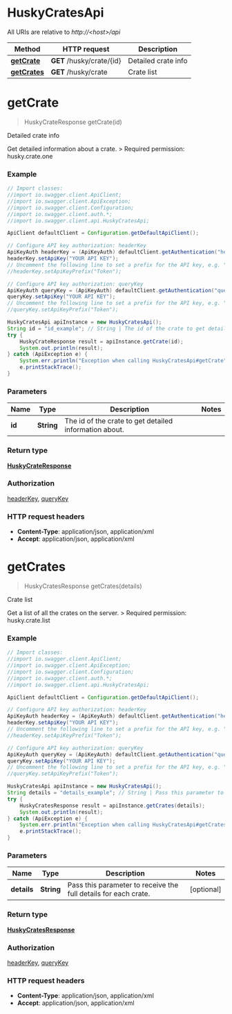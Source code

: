 # HuskyCratesApi

All URIs are relative to *http://&lt;host&gt;/api*

Method | HTTP request | Description
------------- | ------------- | -------------
[**getCrate**](HuskyCratesApi.md#getCrate) | **GET** /husky/crate/{id} | Detailed crate info
[**getCrates**](HuskyCratesApi.md#getCrates) | **GET** /husky/crate | Crate list


<a name="getCrate"></a>
# **getCrate**
> HuskyCrateResponse getCrate(id)

Detailed crate info

Get detailed information about a crate.  &gt; Required permission: husky.crate.one 

### Example
```java
// Import classes:
//import io.swagger.client.ApiClient;
//import io.swagger.client.ApiException;
//import io.swagger.client.Configuration;
//import io.swagger.client.auth.*;
//import io.swagger.client.api.HuskyCratesApi;

ApiClient defaultClient = Configuration.getDefaultApiClient();

// Configure API key authorization: headerKey
ApiKeyAuth headerKey = (ApiKeyAuth) defaultClient.getAuthentication("headerKey");
headerKey.setApiKey("YOUR API KEY");
// Uncomment the following line to set a prefix for the API key, e.g. "Token" (defaults to null)
//headerKey.setApiKeyPrefix("Token");

// Configure API key authorization: queryKey
ApiKeyAuth queryKey = (ApiKeyAuth) defaultClient.getAuthentication("queryKey");
queryKey.setApiKey("YOUR API KEY");
// Uncomment the following line to set a prefix for the API key, e.g. "Token" (defaults to null)
//queryKey.setApiKeyPrefix("Token");

HuskyCratesApi apiInstance = new HuskyCratesApi();
String id = "id_example"; // String | The id of the crate to get detailed information about.
try {
    HuskyCrateResponse result = apiInstance.getCrate(id);
    System.out.println(result);
} catch (ApiException e) {
    System.err.println("Exception when calling HuskyCratesApi#getCrate");
    e.printStackTrace();
}
```

### Parameters

Name | Type | Description  | Notes
------------- | ------------- | ------------- | -------------
 **id** | **String**| The id of the crate to get detailed information about. |

### Return type

[**HuskyCrateResponse**](HuskyCrateResponse.md)

### Authorization

[headerKey](../README.md#headerKey), [queryKey](../README.md#queryKey)

### HTTP request headers

 - **Content-Type**: application/json, application/xml
 - **Accept**: application/json, application/xml

<a name="getCrates"></a>
# **getCrates**
> HuskyCratesResponse getCrates(details)

Crate list

Get a list of all the crates on the server.  &gt; Required permission: husky.crate.list 

### Example
```java
// Import classes:
//import io.swagger.client.ApiClient;
//import io.swagger.client.ApiException;
//import io.swagger.client.Configuration;
//import io.swagger.client.auth.*;
//import io.swagger.client.api.HuskyCratesApi;

ApiClient defaultClient = Configuration.getDefaultApiClient();

// Configure API key authorization: headerKey
ApiKeyAuth headerKey = (ApiKeyAuth) defaultClient.getAuthentication("headerKey");
headerKey.setApiKey("YOUR API KEY");
// Uncomment the following line to set a prefix for the API key, e.g. "Token" (defaults to null)
//headerKey.setApiKeyPrefix("Token");

// Configure API key authorization: queryKey
ApiKeyAuth queryKey = (ApiKeyAuth) defaultClient.getAuthentication("queryKey");
queryKey.setApiKey("YOUR API KEY");
// Uncomment the following line to set a prefix for the API key, e.g. "Token" (defaults to null)
//queryKey.setApiKeyPrefix("Token");

HuskyCratesApi apiInstance = new HuskyCratesApi();
String details = "details_example"; // String | Pass this parameter to receive the full details for each crate.
try {
    HuskyCratesResponse result = apiInstance.getCrates(details);
    System.out.println(result);
} catch (ApiException e) {
    System.err.println("Exception when calling HuskyCratesApi#getCrates");
    e.printStackTrace();
}
```

### Parameters

Name | Type | Description  | Notes
------------- | ------------- | ------------- | -------------
 **details** | **String**| Pass this parameter to receive the full details for each crate. | [optional]

### Return type

[**HuskyCratesResponse**](HuskyCratesResponse.md)

### Authorization

[headerKey](../README.md#headerKey), [queryKey](../README.md#queryKey)

### HTTP request headers

 - **Content-Type**: application/json, application/xml
 - **Accept**: application/json, application/xml

